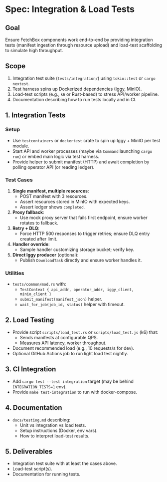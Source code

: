 # Spec: Integration & Load Tests

## Goal
Ensure FetchBox components work end-to-end by providing integration tests (manifest ingestion through resource upload) and load-test scaffolding to simulate high throughput.

## Scope
1. Integration test suite (`tests/integration/`) using `tokio::test` or `cargo nextest`.
2. Test harness spins up Dockerized dependencies (Iggy, MinIO).
3. Load-test scripts (e.g., `k6` or Rust-based) to stress API/worker pipeline.
4. Documentation describing how to run tests locally and in CI.

## 1. Integration Tests

### Setup
- Use `testcontainers` or `dockertest` crate to spin up Iggy + MinIO per test module.
- Start API and worker processes (maybe via `Command` launching `cargo run`) or embed main logic via test harness.
- Provide helper to submit manifest (HTTP) and await completion by polling operator API (or reading ledger).

### Test Cases
1. **Single manifest, multiple resources**:
   - POST manifest with 3 resources.
   - Assert resources stored in MinIO with expected keys.
   - Assert ledger shows `completed`.
2. **Proxy fallback**:
   - Use mock proxy server that fails first endpoint, ensure worker rotates to fallback.
3. **Retry + DLQ**:
   - Force HTTP 500 responses to trigger retries; ensure DLQ entry created after limit.
4. **Handler override**:
   - Sample handler customizing storage bucket; verify key.
5. **Direct Iggy producer** (optional):
   - Publish `DownloadTask` directly and ensure worker handles it.

### Utilities
- `tests/common/mod.rs` with:
  - `TestContext { api_addr, operator_addr, iggy_client, minio_client }`
  - `submit_manifest(manifest_json)` helper.
  - `wait_for_job(job_id, status)` helper with timeout.

## 2. Load Testing
- Provide script `scripts/load_test.rs` or `scripts/load_test.js` (k6) that:
  - Sends manifests at configurable QPS.
  - Measures API latency, worker throughput.
- Document recommended load (e.g., 10 requests/s for dev).
- Optional GitHub Actions job to run light load test nightly.

## 3. CI Integration
- Add `cargo test --test integration` target (may be behind `INTEGRATION_TESTS=1` env).
- Provide `make test-integration` to run with docker-compose.

## 4. Documentation
- `docs/testing.md` describing:
  - Unit vs integration vs load tests.
  - Setup instructions (Docker, env vars).
  - How to interpret load-test results.

## 5. Deliverables
- Integration test suite with at least the cases above.
- Load-test script(s).
- Documentation for running tests.
